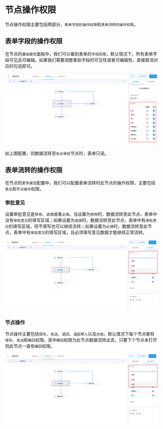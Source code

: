 # 节点操作权限

节点操作权限主要包括两部分，`表单字段的操作权限`和`表单流转的操作权限`。

## 表单字段的操作权限

在节点的`基础属性`面板中，我们可以看到表单的`字段权限`，默认情况下，所有表单字段可见且可编辑。如果我们需要调整某些字段的可见性或者可编辑性，直接取消对应的勾选即可。

![字段权限](./images/fields-authy.png)

如上图配置，则数据流转至`处长审批`节点时，表单只读。

## 表单流转的操作权限

在节点的`更多属性`配置中，我们可以配置表单流转时此节点的操作权限，主要包括`意见`和`节点操作`权限。

### 审批意见

设置审批意见是`禁用`、`选填`或者`必填`。当设置为`禁用`时，数据流转至此节点，表单中没有`审批意见`的填写区域；如果设置为`选填`时，数据流转至此节点，表单中有`审批意见`的填写区域，但不填写也可以继续流转；如果设置为`必填`时，数据流转至此节点，表单中有`审批意见`的填写区域，且必须填写意见数据才能继续正常流转。

![审批意见权限](./images/idea-authy.png)

### 节点操作

节点操作主要包括`保存`、`发送`、`退回`、`退起草人`以及`办结`。默认情况下每个节点都有`保存`、`发送`和`撤回`权限。其中`撤回`权限为此节点数据流转出去，只要下个节点未打开则此节点一直有`撤回`权限。

![节点操作权限](./images/operation-authy.png)
